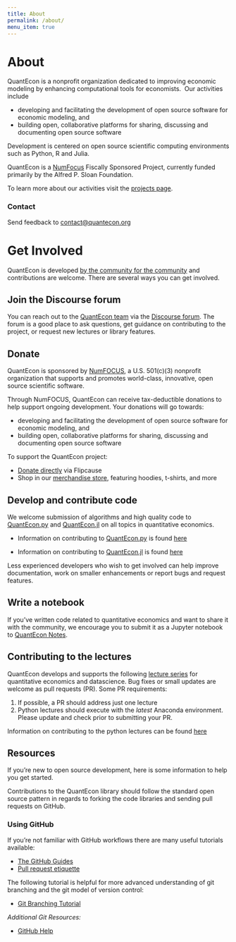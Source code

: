 ```yaml
---
title: About
permalink: /about/
menu_item: true
---
```

# About

QuantEcon is a nonprofit organization dedicated to improving economic modeling by enhancing computational tools for economists.  Our activities include

*   developing and facilitating the development of open source software for economic modeling, and
*   building open, collaborative platforms for sharing, discussing and documenting open source software

Development is centered on open source scientific computing environments such as Python, R and Julia. 

QuantEcon is a [NumFocus](http://www.numfocus.org/) Fiscally Sponsored Project, currently funded primarily by the Alfred P. Sloan Foundation.

To learn more about our activities visit the [projects page](projects.md).

### Contact

Send feedback to [contact@quantecon.org](mailto:contact@quantecon.org)


# Get Involved

QuantEcon is developed [by the community for the community](https://quantecon.org/about) and contributions are welcome. There are several ways you can get involved.

## Join the Discourse forum

You can reach out to the [QuantEcon team](https://quantecon.org/team) via the [Discourse forum](http://discourse.quantecon.org/). The forum is a good place to ask questions, get guidance on contributing to the project, or request new lectures or library features.

## Donate

QuantEcon is sponsored by [NumFOCUS](https://numfocus.org/), a U.S. 501(c)(3) nonprofit organization that supports and promotes world-class, innovative, open source scientific software.

Through NumFOCUS, QuantEcon can receive tax-deductible donations to help support ongoing development. Your donations will go towards:

*   developing and facilitating the development of open source software for economic modeling, and
*   building open, collaborative platforms for sharing, discussing and documenting open source software

To support the QuantEcon project:

*   [D](https://www.flipcause.com/secure/cause_pdetails/NjY5OA==)[onate directly](http://www.flipcause.com/secure/cause_pdetails/NjY5OA==) via Flipcause
*   Shop in our [merchandise store](http://quantecon.org/store), featuring hoodies, t-shirts, and more

## Develop and contribute code

We welcome submission of algorithms and high quality code to [QuantEcon.py](https://quantecon.org/quantecon-py) and [QuantEcon.jl](https://quantecon.org/quantecon-jl) on all topics in quantitative economics.

*   Information on contributing to [QuantEcon.py](https://quantecon.org/quantecon-py) is found [here](https://quantecon.org/python-developers)

*   Information on contributing to [QuantEcon.jl](https://quantecon.org/quantecon-jl) is found [here](https://quantecon.org/julia-developers)

Less experienced developers who wish to get involved can help improve documentation, work on smaller enhancements or report bugs and request features.

## Write a notebook

If you’ve written code related to quantitative economics and want to share it with the community, we encourage you to submit it as a Jupyter notebook to [QuantEcon Notes](https://notes.quantecon.org/).

## Contributing to the lectures

QuantEcon develops and supports the following 
[lecture series](https://quantecon.org/lectures/) for quantitative economics 
and datascience. Bug fixes or small updates are welcome as pull requests (PR). Some PR
requirements:

1. If possible, a PR should address just one lecture
2. Python lectures should execute with the *latest* Anaconda environment.
   Please update and check prior to submitting your PR.

Information on contributing to the python lectures can be found [here](https://quantecon.org/contribute-lectures/)

## Resources

If you’re new to open source development, here is some information to help you get started.

Contributions to the QuantEcon library should follow the standard open source pattern in regards to forking the code libraries and sending pull requests on GitHub. 

### Using GitHub

If you’re not familiar with GitHub workflows there are many useful tutorials available:

* [The GitHub Guides](https://guides.github.com/)
* [Pull request etiquette](http://readwrite.com/2014/07/02/github-pull-request-etiquette)

The following tutorial is helpful for more advanced understanding of git branching and the git model of version control:

* [Git Branching Tutorial](https://learngitbranching.js.org/)

*Additional Git Resources:*

* [GitHub Help](https://help.github.com/)